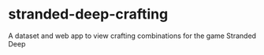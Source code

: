 # stranded-deep-crafting
A dataset and web app to view crafting combinations for the game Stranded Deep
